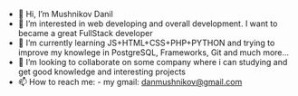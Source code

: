 - 👋 Hi, I’m Mushnikov Danil
- 👀 I’m interested in web developing and overall development. I want to became a great FullStack developer
- 🌱 I’m currently learning JS+HTML+CSS+PHP+PYTHON and trying to improve my knowlege in PostgreSQL, Frameworks, Git and much more...
- 💞️ I’m looking to collaborate on some company where i can studying and get good knowledge and interesting projects
- 📫 How to reach me: - my gmail: danmushnikov@gmail.com

<!---
AW3Rgo0l/AW3Rgo0l is a ✨ special ✨ repository because its `README.md` (this file) appears on your GitHub profile.
You can click the Preview link to take a look at your changes.
--->
